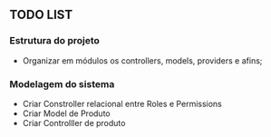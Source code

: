 ## TODO LIST

### **Estrutura do projeto**

- Organizar em módulos os controllers, models, providers e afins;

### **Modelagem do sistema**

- Criar Constroller relacional entre Roles e Permissions
- Criar Model de Produto
- Criar Controlller de produto
